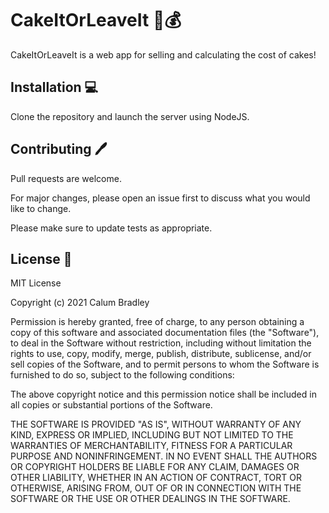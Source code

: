 # CakeItOrLeaveIt 🎂💰

CakeItOrLeaveIt is a web app for selling and calculating the cost of cakes!

## Installation 💻

Clone the repository and launch the server using NodeJS.

## Contributing 🖊️
Pull requests are welcome. 

For major changes, please open an issue first to discuss what you would like to change.

Please make sure to update tests as appropriate.

## License 📝

MIT License

Copyright (c) 2021 Calum Bradley

Permission is hereby granted, free of charge, to any person obtaining a copy
of this software and associated documentation files (the "Software"), to deal
in the Software without restriction, including without limitation the rights
to use, copy, modify, merge, publish, distribute, sublicense, and/or sell
copies of the Software, and to permit persons to whom the Software is
furnished to do so, subject to the following conditions:

The above copyright notice and this permission notice shall be included in all
copies or substantial portions of the Software.

THE SOFTWARE IS PROVIDED "AS IS", WITHOUT WARRANTY OF ANY KIND, EXPRESS OR
IMPLIED, INCLUDING BUT NOT LIMITED TO THE WARRANTIES OF MERCHANTABILITY,
FITNESS FOR A PARTICULAR PURPOSE AND NONINFRINGEMENT. IN NO EVENT SHALL THE
AUTHORS OR COPYRIGHT HOLDERS BE LIABLE FOR ANY CLAIM, DAMAGES OR OTHER
LIABILITY, WHETHER IN AN ACTION OF CONTRACT, TORT OR OTHERWISE, ARISING FROM,
OUT OF OR IN CONNECTION WITH THE SOFTWARE OR THE USE OR OTHER DEALINGS IN THE
SOFTWARE.
